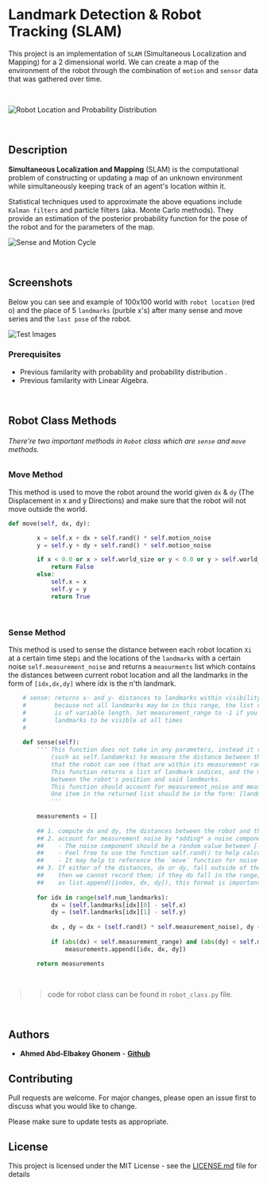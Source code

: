 # Landmark Detection & Robot Tracking (SLAM) 

This project is an implementation of ```SLAM``` (Simultaneous Localization and Mapping) for a 2 dimensional world. We can create a map of the environment of the robot through the combination of ```motion``` and ```sensor``` data that was gathered over time.

<br />


![Robot Location and Probability Distribution](https://video.udacity-data.com/topher/2018/May/5b073c5a_prob-dists/prob-dists.png)



<br />

## Description 

**Simultaneous Localization and Mapping** (SLAM) is the computational problem of constructing or updating a map of an unknown environment while simultaneously keeping track of an agent's location within it.

Statistical techniques used to approximate the above equations include ```Kalman filters``` and particle filters (aka. Monte Carlo methods). They provide an estimation of the posterior probability function for the pose of the robot and for the parameters of the map. 

![Sense and Motion Cycle](https://i.ibb.co/5W4tW3P/sense-move.png) 

<br />


## Screenshots

Below you can see and example of 100x100 world with ```robot location``` (red o) and the place of 5 ```landmarks``` (purble x's) after many sense and move series and the ```last pose``` of the robot.

![Test Images](https://i.ibb.co/vwRjwJs/Screen-Shot-2020-05-14-at-6-07-18-PM.png)



### Prerequisites

* Previous familarity with probability and probability distribution .
* Previous familarity with Linear Algebra.


<br />

## Robot Class Methods 

###### There're two important methods in ```Robot``` class which are ```sense``` and ```move``` methods.



### Move Method 

This method is used to move the robot around the world given ```dx``` & ```dy``` (The Displacement in x and y Directions) and make sure that the robot will not move outside the world.

```python
def move(self, dx, dy):

        x = self.x + dx + self.rand() * self.motion_noise
        y = self.y + dy + self.rand() * self.motion_noise

        if x < 0.0 or x > self.world_size or y < 0.0 or y > self.world_size:
            return False
        else:
            self.x = x
            self.y = y
            return True
```
<br/>


### Sense Method 

This method is used to sense the distance between each robot location ```Xi``` at a certain time step```i``` and the locations of the ```landmarks``` with a certain noise ```self.measurement_noise``` and returns a ```measurments``` list which contains the distances between current robot location and all the landmarks in the form of  ```[idx,dx,dy]``` where idx is the n'th landmark.


```python
    # sense: returns x- and y- distances to landmarks within visibility range
    #        because not all landmarks may be in this range, the list of measurements
    #        is of variable length. Set measurement_range to -1 if you want all
    #        landmarks to be visible at all times
    #
    
    def sense(self):
        ''' This function does not take in any parameters, instead it references internal variables
            (such as self.landamrks) to measure the distance between the robot and any landmarks
            that the robot can see (that are within its measurement range).
            This function returns a list of landmark indices, and the measured distances (dx, dy)
            between the robot's position and said landmarks.
            This function should account for measurement_noise and measurement_range.
            One item in the returned list should be in the form: [landmark_index, dx, dy].
            '''
           
        measurements = []
 
        ## 1. compute dx and dy, the distances between the robot and the landmark
        ## 2. account for measurement noise by *adding* a noise component to dx and dy
        ##    - The noise component should be a random value between [-1.0, 1.0)*measurement_noise
        ##    - Feel free to use the function self.rand() to help calculate this noise component
        ##    - It may help to reference the `move` function for noise calculation
        ## 3. If either of the distances, dx or dy, fall outside of the internal var, measurement_range
        ##    then we cannot record them; if they do fall in the range, then add them to the measurements list
        ##    as list.append([index, dx, dy]), this format is important for data creation done later       
        
        for idx in range(self.num_landmarks):
            dx = (self.landmarks[idx][0] - self.x)
            dy = (self.landmarks[idx][1] - self.y)
            
            dx , dy = dx + (self.rand() * self.measurement_noise), dy + (self.rand() * self.measurement_noise)
            
            if (abs(dx) < self.measurement_range) and (abs(dy) < self.measurement_range):
                measurements.append([idx, dx, dy])

        return measurements
```
<br />

>> code for robot class can be found in ```robot_class.py``` file.

<br />

## Authors

* **Ahmed Abd-Elbakey Ghonem** - [**Github**](https://github.com/3ba2ii)


## Contributing
Pull requests are welcome. For major changes, please open an issue first to discuss what you would like to change.

Please make sure to update tests as appropriate.

## License

This project is licensed under the MIT License - see the [LICENSE.md](LICENSE.md) file for details




